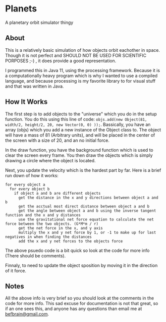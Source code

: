 # Planets
A planetary orbit simulator thingy

## About
This is a relatively basic simulation of how objects orbit eachother in space. 
Though it is not perfect and SHOULD NOT BE USED FOR SCIENTIFIC PORPOSES ;-) , it does provide a good representation.

I programmed this in Java 11, using the processing framework. Because it is a computationally heavy program which is 
why I wanted to use a compiled language, and because processing is my favorite library to for visual stuff and that 
was written in Java.

## How It Works
The first step is to add objects to the "universe" which you do in the setup function. You do this using this line of code: 
```objs.add(new Object(81, width/2, height/2, 20, new Vector(0, 0) ));```. Bassically, you have an array (objs) which you add a new instance of the 
Object class to. The object will have a mass of 81 (Arbitrary units), and will be placed in the center of the screen with a size of 20, and an no 
initial force. 

In the draw function, you have the background function which is used to clear the screen every frame. You then draw the objects which is simply 
drawing a circle where the object is located.

Next, you update the velocity which is the hardest part by far. Here is a brief run down of how it works:
```
for every object a
  for every object b
    if object a and b are different objects
      get the distance in the x and y directions between object a and b
      get the acctual most direct distance between object a and b
      get the angle between object a and b using the inverse tangent function and the x and y distances
      use the gravitational net force equation to calculate the net force between the two objects. (G*M*m / r)
      get the net force in the x, and y axis
      multiply the x and y net force by 1, or -1 to make up for last negatives in when finding the distances
      add the x and y net forces to the objects force
```

The above psuedo code is a bit quick so look at the code for more info (There should be comments).

Finnaly, to need to update the object sposition by moving it in the direction of it force.

## Notes
All the above info is very brief so you should look at the comments in the code for more info.
This sad excuse for documentation is not that great, so if an one sees this, and anyone has any 
questions than email me at befbrain@gmail.com.
